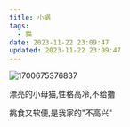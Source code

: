 ```yaml
---
title: 小蜗
tags:
  - 猫
date: 2023-11-22 23:09:47
updated: 2023-11-22 23:09:47
---
```

![1700675376837](https://up.sowevo.com/2023/1700675376837.jpeg)

漂亮的小母猫,性格高冷,不给撸

挑食又软便,是我家的"不高兴"

